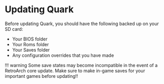 # Updating Quark

Before updating Quark, you should have the following backed up on your SD card:

* Your BIOS folder
* Your Roms folder
* Your Saves folder
* Any configuration overrides that you have made

!!! warning
    Some save states may become incompatible in the event of a RetroArch core update. Make sure to make in-game saves for your important games before updating!!
